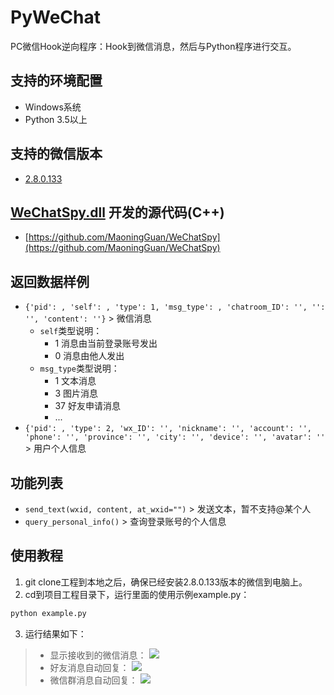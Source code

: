 # PyWeChat
PC微信Hook逆向程序：Hook到微信消息，然后与Python程序进行交互。

## 支持的环境配置
* Windows系统
* Python 3.5以上

## 支持的微信版本
* [2.8.0.133](https://github.com/MaoningGuan/PyWeChat/raw/master/WeChat%202.8.0.133%20(Win%2C%2064bit).exe)

## [WeChatSpy.dll](https://github.com/MaoningGuan/PyWeChat/blob/master/PyWeChatSpy/1644691589/WeChatSpy.dll) 开发的源代码(C++)
* [https://github.com/MaoningGuan/WeChatSpy](https://github.com/MaoningGuan/WeChatSpy)

## 返回数据样例
* `{'pid': , 'self': , 'type': 1, 'msg_type': , 'chatroom_ID': '', '': '', 'content': ''}` > 微信消息 
  * `self`类型说明：
    * 1 消息由当前登录账号发出
    * 0 消息由他人发出
  * `msg_type`类型说明：
    * 1 文本消息
    * 3 图片消息
    * 37 好友申请消息
	* ...
* `{'pid': , 'type': 2, 'wx_ID': '', 'nickname': '', 'account': '', 'phone': '', 'province': '', 'city': '', 'device': '', 'avatar': ''` > 用户个人信息

## 功能列表
* `send_text(wxid, content, at_wxid="")` > 发送文本，暂不支持@某个人
* `query_personal_info()` > 查询登录账号的个人信息
## 使用教程
1. git clone工程到本地之后，确保已经安装2.8.0.133版本的微信到电脑上。
2. cd到项目工程目录下，运行里面的使用示例example.py：
```python
python example.py
```
3. 运行结果如下：
> * 显示接收到的微信消息：
![](https://github.com/MaoningGuan/PyWeChat/blob/master/images/example1.png)
> * 好友消息自动回复：
![](https://github.com/MaoningGuan/PyWeChat/blob/master/images/example2.jpg)
> * 微信群消息自动回复：
![](https://github.com/MaoningGuan/PyWeChat/blob/master/images/example3.jpg)
